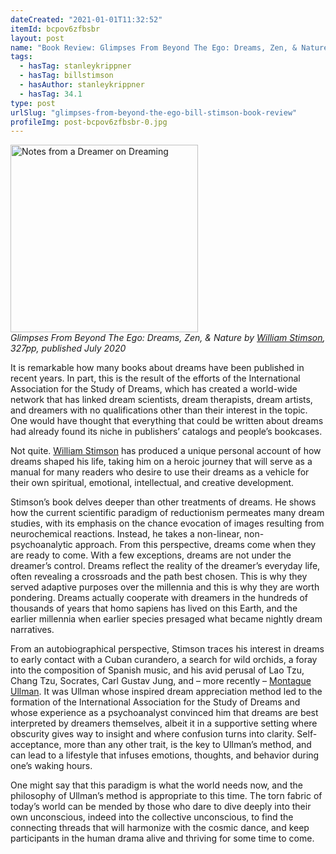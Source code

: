 ```yaml
---
dateCreated: "2021-01-01T11:32:52"
itemId: bcpov6zfbsbr
layout: post
name: "Book Review: Glimpses From Beyond The Ego: Dreams, Zen, & Nature by Bill Stimson"
tags:
  - hasTag: stanleykrippner
  - hasTag: billstimson
  - hasAuthor: stanleykrippner
  - hasTag: 34.1
type: post
urlSlug: "glimpses-from-beyond-the-ego-bill-stimson-book-review"
profileImg: post-bcpov6zfbsbr-0.jpg
---
```


<a href="https://www.goodreads.com/book/show/54774415-glimpses-from-beyond-the-ego">
<img src="../images/post-bcpov6zfbsbr-0.jpg" width="300px" height="auto" alt="Notes from a Dreamer on Dreaming"/>
</a>
<!--nopreview--><div class="caption"><i>Glimpses From Beyond The Ego: Dreams, Zen, & Nature by <a href="../@ billstimson">William Stimson</a>, 327pp, published July 2020</i></div><!--/nopreview-->

It is remarkable how many books about dreams have been published in recent years. In part, this is the result of the efforts of the International Association for the Study of Dreams, which has created a world-wide network that has linked dream scientists, dream therapists, dream artists, and dreamers with no qualifications other than their interest in the topic. One would have thought that everything that could be written about dreams had already found its niche in publishers’ catalogs and people’s bookcases.

Not quite. [William Stimson](../@billstimson) has produced a unique personal account of how dreams shaped his life, taking him on a heroic journey that will serve as a manual for many readers who desire to use their dreams as a vehicle for their own spiritual, emotional, intellectual, and creative development.

Stimson’s book delves deeper than other treatments of dreams. He shows how the current scientific paradigm of reductionism permeates many dream studies, with its emphasis on the chance evocation of images resulting from neurochemical reactions. Instead, he takes a non-linear, non-psychoanalytic approach. From this perspective, dreams come when they are ready to come. With a few exceptions, dreams are not under the dreamer’s control. Dreams reflect the reality of the dreamer’s everyday life, often revealing a crossroads and the path best chosen. This is why they served adaptive purposes over the millennia and this is why they are worth pondering. Dreams actually cooperate with dreamers in the hundreds of thousands of years that homo sapiens has lived on this Earth, and the earlier millennia when earlier species presaged what became nightly dream narratives.

From an autobiographical perspective, Stimson traces his interest in dreams to early contact with a Cuban curandero, a search for wild orchids, a foray into the composition of Spanish music, and his avid perusal of Lao Tzu, Chang Tzu, Socrates, Carl Gustav Jung, and – more recently – [Montague Ullman](../@montagueullman). It was Ullman whose inspired dream appreciation method led to the formation of the International Association for the Study of Dreams and whose experience as a psychoanalyst convinced him that dreams are best interpreted by dreamers themselves, albeit it in a supportive setting where obscurity gives way to insight and where confusion turns into clarity. Self-acceptance, more than any other trait, is the key to Ullman’s method, and can lead to a lifestyle that infuses emotions, thoughts, and behavior during one’s waking hours.

One might say that this paradigm is what the world needs now, and the philosophy of Ullman’s method is appropriate to this time. The torn fabric of today’s world can be mended by those who dare to dive deeply into their own unconscious, indeed into the collective unconscious, to find the connecting threads that will harmonize with the cosmic dance, and keep participants in the human drama alive and thriving for some time to come.
